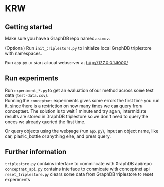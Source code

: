 # KRW

## Getting started

Make sure you have a GraphDB repo named `asimov`.

(Optional) Run `init_triplestore.py` to initialize local GraphDB triplestore with namespaces.

Run `app.py` to start a local webserver at http://127.0.0.1:5000/

## Run experiments

Run `experiment_*.py` to get an evaluation of our method across some test data (`test-data.csv`).  
Running the `conceptnet` experiments gives some errors the first time you run it, since there is a restriction on how many times we can query from conceptnet. The solution is to wait 1 minute and try again, intermidiate results are stored in GraphDB triplestore so we don't need to query the onces we already queried the first time.

Or query objects using the webpage (run `app.py`), input an object name, like car, plastic_bottle or anything else, and press query.

## Further information

`triplestore.py` contains interface to commincate with GraphDB api/repo  
`conceptnet_api.py` contains interface to commicate with conceptnet api  
`reset_triplestore.py` clears some data from GraphDB triplestore to reset experiments